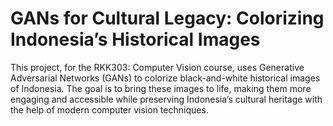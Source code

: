# GANs for Cultural Legacy: Colorizing Indonesia’s Historical Images

This project, for the RKK303: Computer Vision course, uses Generative Adversarial Networks (GANs) to colorize black-and-white historical images of Indonesia. The goal is to bring these images to life, making them more engaging and accessible while preserving Indonesia’s cultural heritage with the help of modern computer vision techniques.
